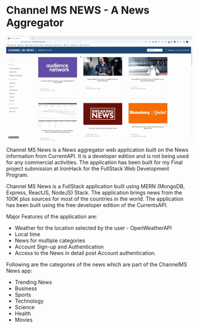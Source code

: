 # Channel MS NEWS - A News Aggregator

![Render Clock Demo](demo/demo.gif)

Channel MS News is a News aggregator web application built on the News information from CurrentAPI. It is a developer edition and is not being used for any commercial activities. The application has been built for my Final project submission at IronHack for the FullStack Web Development Program. 

Channel MS News is a FullStack application built using MERN (MongoDB, Express, ReactJS, NodeJS) Stack. The application brings news from the 100K plus sources for most of the countries in the world. The application has been built using the free developer edition of the CurrentsAPI. 

Major Features of the application are: 

* Weather for the location selected by the user - OpenWeatherAPI
* Local time 
* News for multiple categories
* Account Sign-up and Authentication 
* Access to the News in detail post Account authentication. 


Following are the categories of the news which are part of the ChannelMS News app:

* Trending News 
* Business
* Sports
* Technology 
* Science 
* Health
* Movies

